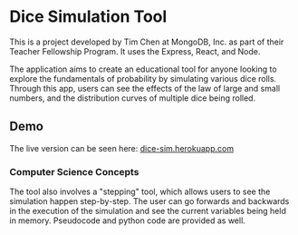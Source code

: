 # Dice Simulation Tool

This is a project developed by Tim Chen at MongoDB, Inc. as part of their Teacher Fellowship Program.  It uses the Express, React, and Node.

The application aims to create an educational tool for anyone looking to explore the fundamentals of probability by simulating various dice rolls.  Through this app, users can see the effects of the law of large and small numbers, and the distribution curves of multiple dice being rolled.

## Demo

The live version can be seen here: [dice-sim.herokuapp.com](https://dice-sim.herokuapp.com)

### Computer Science Concepts

The tool also involves a "stepping" tool, which allows users to see the simulation happen step-by-step.  The user can go forwards and backwards in the execution of the simulation and see the current variables being held in memory.  Pseudocode and python code are provided as well.

